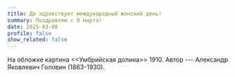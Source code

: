 ```yaml
---
title: Да здравствует международный женский день!
summary: Поздравляю с 8 марта! 
date: 2025-03-08
profile: false
show_related: false
---
```


На обложке картина <<Умбрийская долина>> 1910. Автор --- Александр Яковлевич Головин (1863-1930).